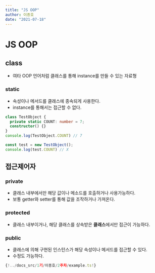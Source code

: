 ```yaml
---
title: "JS OOP"
author: 이종호
date: "2021-07-18"
---
```


# JS OOP

## class
-  여타 OOP 언어처럼 클래스를 통해 instance를 만들 수 있는 자료형

### static
- 속성이나 메서드를 클래스에 종속되게 사용한다.
- instance를 통해서는 접근할 수 없다.
```ts
class TestObject {
  private static COUNT: number = 7;
  constructor() {}
}
console.log(TestObject.COUNT) // 7

const test = new TestObject();
console.log(test.COUNT) // X
```
## 접근제어자
### private
- 클래스 내부에서만 해당 값이나 메소드를 호출하거나 사용가능하다.
- 보통 getter와 setter를 통해 값을 조작하거나 가져온다.

### protected
- 클래스 내부이거나, 해당 클래스를 상속받은 **클래스**에서만 접근이 가능하다.

### public
- 클래스에 의해 구현된 인스턴스가 해당 속성이나 메서드를 접근할 수 있다.
- 수정도 가능하다.

``` ts
{!../docs_src/1기/이종호/2주차/example.ts!}
```